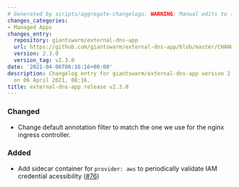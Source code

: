 ```yaml
---
# Generated by scripts/aggregate-changelogs. WARNING: Manual edits to this files will be overwritten.
changes_categories:
- Managed Apps
changes_entry:
  repository: giantswarm/external-dns-app
  url: https://github.com/giantswarm/external-dns-app/blob/master/CHANGELOG.md#230---2021-04-06
  version: 2.3.0
  version_tag: v2.3.0
date: '2021-04-06T08:16:16+00:00'
description: Changelog entry for giantswarm/external-dns-app version 2.3.0, published
  on 06 April 2021, 08:16.
title: external-dns-app release v2.3.0
---
```


### Changed
- Change default annotation filter to match the one we use for the nginx ingress controller.
### Added
- Add sidecar container for `provider: aws` to periodically validate IAM credential acessibility ([#76](https://github.com/giantswarm/external-dns-app/pull/76))
